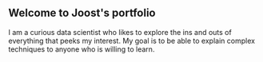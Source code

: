 ## Welcome to Joost's portfolio

I am a curious data scientist who likes to explore the ins and outs of everything that peeks my interest. My goal is to be able to explain complex techniques to anyone who is willing to learn. 
